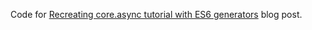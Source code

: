 Code for [Recreating core.async tutorial with ES6 generators][1] blog post.

[1]: http://andreypopp.com/posts/2013-11-09-recreating-core-async-tutorial-with-es6-generators.html
